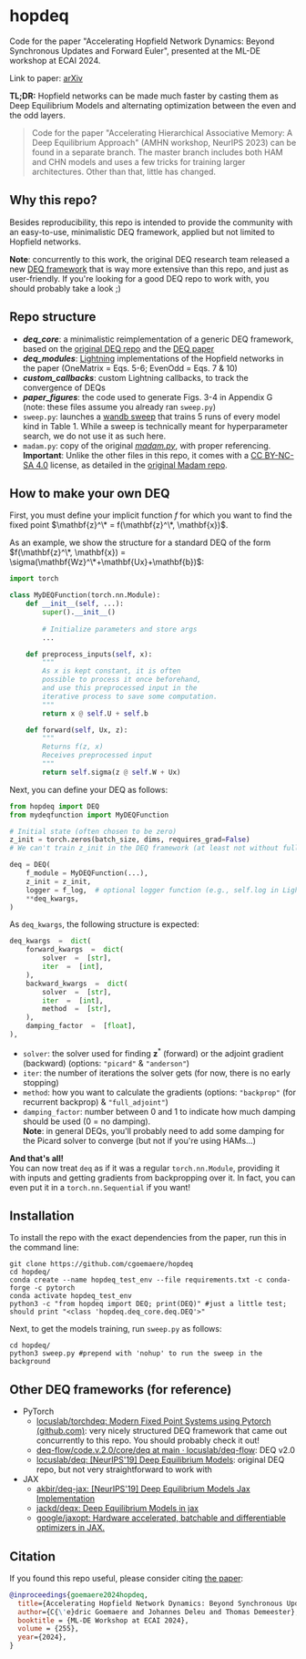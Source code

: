 
# hopdeq
Code for the paper "Accelerating Hopfield Network Dynamics: Beyond Synchronous Updates and Forward Euler", presented at the ML-DE workshop at ECAI 2024.

Link to paper: [arXiv](https://arxiv.org/abs/2311.15673v2)

**TL;DR:**  Hopfield networks can be made much faster by casting them as Deep Equilibrium Models and alternating optimization between the even and the odd layers.

> Code for the paper "Accelerating Hierarchical Associative Memory: A Deep Equilibrium Approach" (AMHN workshop, NeurIPS 2023) can be found in a separate branch. The master branch includes both HAM and CHN models and uses a few tricks for training larger architectures. Other than that, little has changed.

## Why this repo?
Besides reproducibility, this repo is intended to provide the community with an easy-to-use, minimalistic DEQ framework, applied but not limited to Hopfield networks.

**Note**: concurrently to this work, the original DEQ research team released a new [DEQ framework](https://github.com/locuslab/torchdeq) that is way more extensive than this repo, and just as user-friendly. If you're looking for a good DEQ repo to work with, you should probably take a look ;)

## Repo structure
- ***deq_core***: a minimalistic reimplementation of a generic DEQ framework, based on the [original DEQ repo](https://github.com/locuslab/deq/tree/master) and the [DEQ paper](https://arxiv.org/abs/1909.01377)
- ***deq_modules***: [Lightning](https://lightning.ai/) implementations of the Hopfield networks in the paper (OneMatrix = Eqs. 5-6; EvenOdd = Eqs. 7 & 10)
- ***custom_callbacks***: custom Lightning callbacks, to track the convergence of DEQs
- ***paper_figures***: the code used to generate Figs. 3-4 in Appendix G (note: these files assume you already ran `sweep.py`)
- `sweep.py`: launches a [wandb sweep](https://docs.wandb.ai/guides/sweeps) that trains 5 runs of every model kind in Table 1. While a sweep is technically meant for hyperparameter search, we do not use it as such here.
- `madam.py`: copy of the original [*madam.py*](https://github.com/jxbz/madam/blob/master/pytorch/optim/madam.py), with proper referencing.  
  **Important**: Unlike the other files in this repo, it comes with a [CC BY-NC-SA 4.0](https://creativecommons.org/licenses/by-nc-sa/4.0/) license, as detailed in the [original Madam repo](https://github.com/jxbz/madam).

## How to make your own DEQ
First, you must define your implicit function $f$ for which you want to find the fixed point $\mathbf{z}^\* = f(\mathbf{z}^\*, \mathbf{x})$.

As an example, we show the structure for a standard DEQ of the form $f(\mathbf{z}^\*, \mathbf{x}) = \sigma(\mathbf{Wz}^\*+\mathbf{Ux}+\mathbf{b})$:
~~~python
import torch

class MyDEQFunction(torch.nn.Module):
    def __init__(self, ...):
        super().__init__()
        
        # Initialize parameters and store args
        ...

    def preprocess_inputs(self, x):
        """
        As x is kept constant, it is often 
        possible to process it once beforehand,
        and use this preprocessed input in the
        iterative process to save some computation.
        """
        return x @ self.U + self.b

    def forward(self, Ux, z):
        """
        Returns f(z, x)
        Receives preprocessed input
        """
        return self.sigma(z @ self.W + Ux)
~~~

Next, you can define your DEQ as follows:
~~~python
from hopdeq import DEQ
from mydeqfunction import MyDEQFunction

# Initial state (often chosen to be zero)
z_init = torch.zeros(batch_size, dims, requires_grad=False)
# We can't train z_init in the DEQ framework (at least not without full backprop)

deq = DEQ(
    f_module = MyDEQFunction(...),
    z_init = z_init,
    logger = f_log,  # optional logger function (e.g., self.log in Lightning)
    **deq_kwargs,
)
~~~

As `deq_kwargs`, the following structure is expected:
~~~python
deq_kwargs  =  dict(
	forward_kwargs  =  dict(
		solver  =  [str],
		iter  =  [int],
	),
	backward_kwargs  =  dict(
		solver  =  [str],
		iter  =  [int],
		method  =  [str],
	),
	damping_factor  =  [float],
),
~~~
* `solver`: the solver used for finding $\mathbf{z}^*$ (forward) or the adjoint gradient (backward) (options: `"picard"` & `"anderson"`)
* `iter`: the number of iterations the solver gets (for now, there is no early stopping)
* `method`: how you want to calculate the gradients (options: `"backprop"` (for recurrent backprop)  & `"full_adjoint"`)
* `damping_factor`: number between 0 and 1 to indicate how much damping should be used (0 = no damping).  
  **Note**: in general DEQs, you'll probably need to add some damping for the Picard solver to converge (but not if you're using HAMs...)

**And that's all!**  
You can now treat `deq` as if it was a regular `torch.nn.Module`, providing it with inputs and getting gradients from backpropping over it. In fact, you can even put it in a `torch.nn.Sequential` if you want!

## Installation
To install the repo with the exact dependencies from the paper, run this in the command line:
```
git clone https://github.com/cgoemaere/hopdeq
cd hopdeq/
conda create --name hopdeq_test_env --file requirements.txt -c conda-forge -c pytorch
conda activate hopdeq_test_env
python3 -c "from hopdeq import DEQ; print(DEQ)" #just a little test; should print "<class 'hopdeq.deq_core.deq.DEQ'>"
```

Next, to get the models training, run `sweep.py` as follows:
```
cd hopdeq/
python3 sweep.py #prepend with 'nohup' to run the sweep in the background
```
## Other DEQ frameworks (for reference)
* PyTorch
	* [locuslab/torchdeq: Modern Fixed Point Systems using Pytorch (github.com)](https://github.com/locuslab/torchdeq): very nicely structured DEQ framework that came out concurrently to this repo. You should probably check it out!
	* [deq-flow/code.v.2.0/core/deq at main · locuslab/deq-flow](https://github.com/locuslab/deq-flow/tree/main/code.v.2.0/core/deq): DEQ v2.0
	* [locuslab/deq: [NeurIPS'19] Deep Equilibrium Models](https://github.com/locuslab/deq): original DEQ repo, but not very straightforward to work with
* JAX
	* [akbir/deq-jax: [NeurIPS'19] Deep Equilibrium Models Jax Implementation](https://github.com/akbir/deq-jax)
	* [jackd/deqx: Deep Equilibrium Models in jax](https://github.com/jackd/deqx)
	* [google/jaxopt: Hardware accelerated, batchable and differentiable optimizers in JAX.](https://github.com/google/jaxopt)

## Citation
If you found this repo useful, please consider citing [the paper](https://openreview.net/forum?id=Vmndp6HnfR):
```bibtex
@inproceedings{goemaere2024hopdeq,
  title={Accelerating Hopfield Network Dynamics: Beyond Synchronous Updates and Forward Euler},
  author={C{\'e}dric Goemaere and Johannes Deleu and Thomas Demeester},
  booktitle = {ML-DE Workshop at ECAI 2024},
  volume = {255},
  year={2024},
}
```
